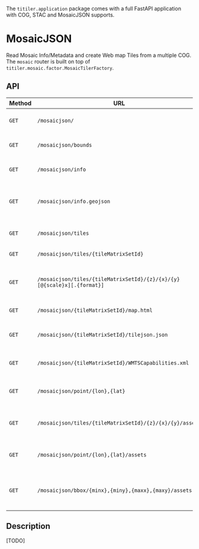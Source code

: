 
The `titiler.application` package comes with a full FastAPI application with COG, STAC and MosaicJSON supports.

# MosaicJSON

Read Mosaic Info/Metadata and create Web map Tiles from a multiple COG. The `mosaic` router is built on top of `titiler.mosaic.factor.MosaicTilerFactory`.

## API

| Method | URL                                                                        | Output    | Description
| ------ | -------------------------------------------------------------------------- |---------- |--------------
| `GET`  | `/mosaicjson/`                                                             | JSON      | return a MosaicJSON document
| `GET`  | `/mosaicjson/bounds`                                                       | JSON      | return mosaic's bounds
| `GET`  | `/mosaicjson/info`                                                         | JSON      | return mosaic's basic info
| `GET`  | `/mosaicjson/info.geojson`                                                 | GeoJSON   | return mosaic's basic info as a GeoJSON feature
| `GET`  | `/mosaicjson/tiles`                                                        | JSON      | List of OGC Tilesets available
| `GET`  | `/mosaicjson/tiles/{tileMatrixSetId}`                                      | JSON      | OGC Tileset metadata
| `GET`  | `/mosaicjson/tiles/{tileMatrixSetId}/{z}/{x}/{y}[@{scale}x][.{format}]`    | image/bin | create a web map tile image from mosaic assets
| `GET`  | `/mosaicjson/{tileMatrixSetId}/map.html`                                   | HTML      | simple map viewer
| `GET`  | `/mosaicjson/{tileMatrixSetId}/tilejson.json`                              | JSON      | return a Mapbox TileJSON document
| `GET`  | `/mosaicjson/{tileMatrixSetId}/WMTSCapabilities.xml`                       | XML       | return OGC WMTS Get Capabilities
| `GET`  | `/mosaicjson/point/{lon},{lat}`                                            | JSON      | return pixel value from a mosaic assets
| `GET`  | `/mosaicjson/tiles/{tileMatrixSetId}/{z}/{x}/{y}/assets`                   | JSON      | return list of assets intersecting a XYZ tile
| `GET`  | `/mosaicjson/point/{lon},{lat}/assets`                                     | JSON      | return list of assets intersecting a point
| `GET`  | `/mosaicjson/bbox/{minx},{miny},{maxx},{maxy}/assets`                      | JSON      | return list of assets intersecting a bounding box

## Description

[TODO]
